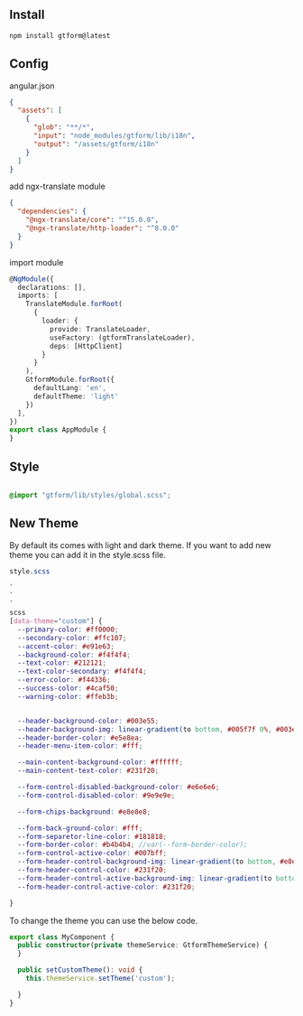 ## Install

```bash
npm install gtform@latest
```

## Config

angular.json

```json
{
  "assets": [
    {
      "glob": "**/*",
      "input": "node_modules/gtform/lib/i18n",
      "output": "/assets/gtform/i18n"
    }
  ]
}

```

add ngx-translate module

```json
{
  "dependencies": {
    "@ngx-translate/core": "^15.0.0",
    "@ngx-translate/http-loader": "^8.0.0"
  }
}
```

import module

```typescript
@NgModule({
  declarations: [],
  imports: [
    TranslateModule.forRoot(
      {
        loader: {
          provide: TranslateLoader,
          useFactory: (gtformTranslateLoader),
          deps: [HttpClient]
        }
      }
    ),
    GtformModule.forRoot({
      defaultLang: 'en',
      defaultTheme: 'light'
    })
  ],
})
export class AppModule {
}
````

## Style

```scss

@import "gtform/lib/styles/global.scss";
```

## New Theme

By default its comes with light and dark theme. If you want to add new theme you can add it in the style.scss file.

```scss
style.scss

`
`
`
scss
[data-theme="custom"] {
  --primary-color: #ff0000;
  --secondary-color: #ffc107;
  --accent-color: #e91e63;
  --background-color: #f4f4f4;
  --text-color: #212121;
  --text-color-secondary: #f4f4f4;
  --error-color: #f44336;
  --success-color: #4caf50;
  --warning-color: #ffeb3b;


  --header-background-color: #003e55;
  --header-background-img: linear-gradient(to bottom, #005f7f 0%, #003e55 100%);
  --header-border-color: #e5e8ea;
  --header-menu-item-color: #fff;

  --main-content-background-color: #ffffff;
  --main-content-text-color: #231f20;

  --form-control-disabled-background-color: #e6e6e6;
  --form-control-disabled-color: #9e9e9e;

  --form-chips-background: #e8e8e8;

  --form-back-ground-color: #fff;
  --form-separetor-line-color: #181818;
  --form-border-color: #b4b4b4; //var(--form-border-color);
  --form-control-active-color: #007bff;
  --form-header-control-background-img: linear-gradient(to bottom, #e8e8e8 0, #e8e8e8 100%);
  --form-header-control-color: #231f20;
  --form-header-control-active-background-img: linear-gradient(to bottom, #c9c9c9 0, #c9c9c9 100%);
  --form-header-control-active-color: #231f20;

}
```

To change the theme you can use the below code.

```typescript
export class MyComponent {
  public constructor(private themeService: GtformThemeService) {
  }

  public setCustomTheme(): void {
    this.themeService.setTheme('custom');

  }
}
```
